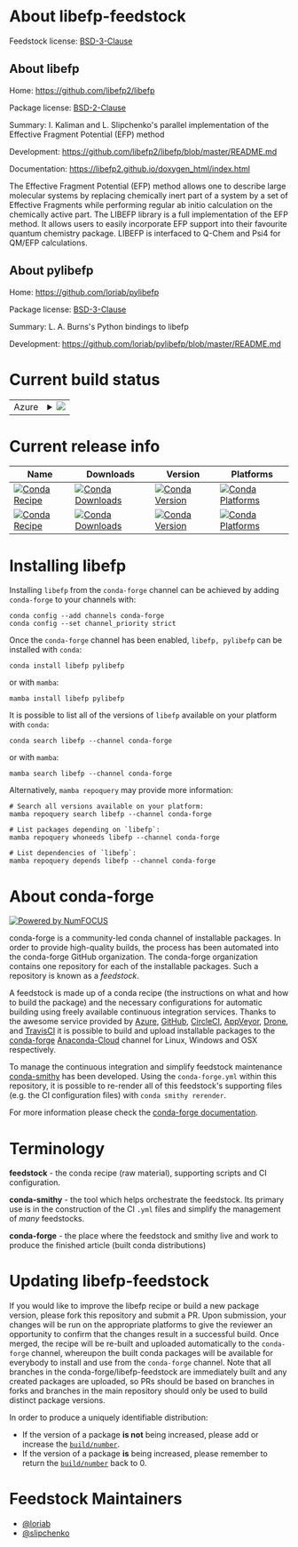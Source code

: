 About libefp-feedstock
======================

Feedstock license: [BSD-3-Clause](https://github.com/conda-forge/libefp-feedstock/blob/main/LICENSE.txt)

About libefp
------------

Home: https://github.com/libefp2/libefp

Package license: [BSD-2-Clause](https://opensource.org/licenses/BSD-2-Clause)

Summary: I. Kaliman and L. Slipchenko's parallel implementation of the Effective Fragment Potential (EFP) method

Development: https://github.com/libefp2/libefp/blob/master/README.md

Documentation: https://libefp2.github.io/doxygen_html/index.html

The Effective Fragment Potential (EFP) method allows one to describe large molecular systems by
replacing chemically inert part of a system by a set of Effective Fragments while performing
regular ab initio calculation on the chemically active part. The LIBEFP library is a full
implementation of the EFP method. It allows users to easily incorporate EFP support into their
favourite quantum chemistry package. LIBEFP is interfaced to Q-Chem and Psi4 for QM/EFP calculations.

About pylibefp
--------------

Home: https://github.com/loriab/pylibefp

Package license: [BSD-3-Clause](https://opensource.org/licenses/BSD-3-Clause)

Summary: L. A. Burns's Python bindings to libefp

Development: https://github.com/loriab/pylibefp/blob/master/README.md

Current build status
====================


<table>
    
  <tr>
    <td>Azure</td>
    <td>
      <details>
        <summary>
          <a href="https://dev.azure.com/conda-forge/feedstock-builds/_build/latest?definitionId=18951&branchName=main">
            <img src="https://dev.azure.com/conda-forge/feedstock-builds/_apis/build/status/libefp-feedstock?branchName=main">
          </a>
        </summary>
        <table>
          <thead><tr><th>Variant</th><th>Status</th></tr></thead>
          <tbody><tr>
              <td>linux_64_python3.10.____cpython</td>
              <td>
                <a href="https://dev.azure.com/conda-forge/feedstock-builds/_build/latest?definitionId=18951&branchName=main">
                  <img src="https://dev.azure.com/conda-forge/feedstock-builds/_apis/build/status/libefp-feedstock?branchName=main&jobName=linux&configuration=linux%20linux_64_python3.10.____cpython" alt="variant">
                </a>
              </td>
            </tr><tr>
              <td>linux_64_python3.11.____cpython</td>
              <td>
                <a href="https://dev.azure.com/conda-forge/feedstock-builds/_build/latest?definitionId=18951&branchName=main">
                  <img src="https://dev.azure.com/conda-forge/feedstock-builds/_apis/build/status/libefp-feedstock?branchName=main&jobName=linux&configuration=linux%20linux_64_python3.11.____cpython" alt="variant">
                </a>
              </td>
            </tr><tr>
              <td>linux_64_python3.8.____73_pypy</td>
              <td>
                <a href="https://dev.azure.com/conda-forge/feedstock-builds/_build/latest?definitionId=18951&branchName=main">
                  <img src="https://dev.azure.com/conda-forge/feedstock-builds/_apis/build/status/libefp-feedstock?branchName=main&jobName=linux&configuration=linux%20linux_64_python3.8.____73_pypy" alt="variant">
                </a>
              </td>
            </tr><tr>
              <td>linux_64_python3.8.____cpython</td>
              <td>
                <a href="https://dev.azure.com/conda-forge/feedstock-builds/_build/latest?definitionId=18951&branchName=main">
                  <img src="https://dev.azure.com/conda-forge/feedstock-builds/_apis/build/status/libefp-feedstock?branchName=main&jobName=linux&configuration=linux%20linux_64_python3.8.____cpython" alt="variant">
                </a>
              </td>
            </tr><tr>
              <td>linux_64_python3.9.____73_pypy</td>
              <td>
                <a href="https://dev.azure.com/conda-forge/feedstock-builds/_build/latest?definitionId=18951&branchName=main">
                  <img src="https://dev.azure.com/conda-forge/feedstock-builds/_apis/build/status/libefp-feedstock?branchName=main&jobName=linux&configuration=linux%20linux_64_python3.9.____73_pypy" alt="variant">
                </a>
              </td>
            </tr><tr>
              <td>linux_64_python3.9.____cpython</td>
              <td>
                <a href="https://dev.azure.com/conda-forge/feedstock-builds/_build/latest?definitionId=18951&branchName=main">
                  <img src="https://dev.azure.com/conda-forge/feedstock-builds/_apis/build/status/libefp-feedstock?branchName=main&jobName=linux&configuration=linux%20linux_64_python3.9.____cpython" alt="variant">
                </a>
              </td>
            </tr><tr>
              <td>osx_64_python3.10.____cpython</td>
              <td>
                <a href="https://dev.azure.com/conda-forge/feedstock-builds/_build/latest?definitionId=18951&branchName=main">
                  <img src="https://dev.azure.com/conda-forge/feedstock-builds/_apis/build/status/libefp-feedstock?branchName=main&jobName=osx&configuration=osx%20osx_64_python3.10.____cpython" alt="variant">
                </a>
              </td>
            </tr><tr>
              <td>osx_64_python3.11.____cpython</td>
              <td>
                <a href="https://dev.azure.com/conda-forge/feedstock-builds/_build/latest?definitionId=18951&branchName=main">
                  <img src="https://dev.azure.com/conda-forge/feedstock-builds/_apis/build/status/libefp-feedstock?branchName=main&jobName=osx&configuration=osx%20osx_64_python3.11.____cpython" alt="variant">
                </a>
              </td>
            </tr><tr>
              <td>osx_64_python3.8.____73_pypy</td>
              <td>
                <a href="https://dev.azure.com/conda-forge/feedstock-builds/_build/latest?definitionId=18951&branchName=main">
                  <img src="https://dev.azure.com/conda-forge/feedstock-builds/_apis/build/status/libefp-feedstock?branchName=main&jobName=osx&configuration=osx%20osx_64_python3.8.____73_pypy" alt="variant">
                </a>
              </td>
            </tr><tr>
              <td>osx_64_python3.8.____cpython</td>
              <td>
                <a href="https://dev.azure.com/conda-forge/feedstock-builds/_build/latest?definitionId=18951&branchName=main">
                  <img src="https://dev.azure.com/conda-forge/feedstock-builds/_apis/build/status/libefp-feedstock?branchName=main&jobName=osx&configuration=osx%20osx_64_python3.8.____cpython" alt="variant">
                </a>
              </td>
            </tr><tr>
              <td>osx_64_python3.9.____73_pypy</td>
              <td>
                <a href="https://dev.azure.com/conda-forge/feedstock-builds/_build/latest?definitionId=18951&branchName=main">
                  <img src="https://dev.azure.com/conda-forge/feedstock-builds/_apis/build/status/libefp-feedstock?branchName=main&jobName=osx&configuration=osx%20osx_64_python3.9.____73_pypy" alt="variant">
                </a>
              </td>
            </tr><tr>
              <td>osx_64_python3.9.____cpython</td>
              <td>
                <a href="https://dev.azure.com/conda-forge/feedstock-builds/_build/latest?definitionId=18951&branchName=main">
                  <img src="https://dev.azure.com/conda-forge/feedstock-builds/_apis/build/status/libefp-feedstock?branchName=main&jobName=osx&configuration=osx%20osx_64_python3.9.____cpython" alt="variant">
                </a>
              </td>
            </tr><tr>
              <td>osx_arm64_python3.10.____cpython</td>
              <td>
                <a href="https://dev.azure.com/conda-forge/feedstock-builds/_build/latest?definitionId=18951&branchName=main">
                  <img src="https://dev.azure.com/conda-forge/feedstock-builds/_apis/build/status/libefp-feedstock?branchName=main&jobName=osx&configuration=osx%20osx_arm64_python3.10.____cpython" alt="variant">
                </a>
              </td>
            </tr><tr>
              <td>osx_arm64_python3.11.____cpython</td>
              <td>
                <a href="https://dev.azure.com/conda-forge/feedstock-builds/_build/latest?definitionId=18951&branchName=main">
                  <img src="https://dev.azure.com/conda-forge/feedstock-builds/_apis/build/status/libefp-feedstock?branchName=main&jobName=osx&configuration=osx%20osx_arm64_python3.11.____cpython" alt="variant">
                </a>
              </td>
            </tr><tr>
              <td>osx_arm64_python3.8.____cpython</td>
              <td>
                <a href="https://dev.azure.com/conda-forge/feedstock-builds/_build/latest?definitionId=18951&branchName=main">
                  <img src="https://dev.azure.com/conda-forge/feedstock-builds/_apis/build/status/libefp-feedstock?branchName=main&jobName=osx&configuration=osx%20osx_arm64_python3.8.____cpython" alt="variant">
                </a>
              </td>
            </tr><tr>
              <td>osx_arm64_python3.9.____cpython</td>
              <td>
                <a href="https://dev.azure.com/conda-forge/feedstock-builds/_build/latest?definitionId=18951&branchName=main">
                  <img src="https://dev.azure.com/conda-forge/feedstock-builds/_apis/build/status/libefp-feedstock?branchName=main&jobName=osx&configuration=osx%20osx_arm64_python3.9.____cpython" alt="variant">
                </a>
              </td>
            </tr><tr>
              <td>win_64_python3.10.____cpython</td>
              <td>
                <a href="https://dev.azure.com/conda-forge/feedstock-builds/_build/latest?definitionId=18951&branchName=main">
                  <img src="https://dev.azure.com/conda-forge/feedstock-builds/_apis/build/status/libefp-feedstock?branchName=main&jobName=win&configuration=win%20win_64_python3.10.____cpython" alt="variant">
                </a>
              </td>
            </tr><tr>
              <td>win_64_python3.11.____cpython</td>
              <td>
                <a href="https://dev.azure.com/conda-forge/feedstock-builds/_build/latest?definitionId=18951&branchName=main">
                  <img src="https://dev.azure.com/conda-forge/feedstock-builds/_apis/build/status/libefp-feedstock?branchName=main&jobName=win&configuration=win%20win_64_python3.11.____cpython" alt="variant">
                </a>
              </td>
            </tr><tr>
              <td>win_64_python3.8.____73_pypy</td>
              <td>
                <a href="https://dev.azure.com/conda-forge/feedstock-builds/_build/latest?definitionId=18951&branchName=main">
                  <img src="https://dev.azure.com/conda-forge/feedstock-builds/_apis/build/status/libefp-feedstock?branchName=main&jobName=win&configuration=win%20win_64_python3.8.____73_pypy" alt="variant">
                </a>
              </td>
            </tr><tr>
              <td>win_64_python3.8.____cpython</td>
              <td>
                <a href="https://dev.azure.com/conda-forge/feedstock-builds/_build/latest?definitionId=18951&branchName=main">
                  <img src="https://dev.azure.com/conda-forge/feedstock-builds/_apis/build/status/libefp-feedstock?branchName=main&jobName=win&configuration=win%20win_64_python3.8.____cpython" alt="variant">
                </a>
              </td>
            </tr><tr>
              <td>win_64_python3.9.____73_pypy</td>
              <td>
                <a href="https://dev.azure.com/conda-forge/feedstock-builds/_build/latest?definitionId=18951&branchName=main">
                  <img src="https://dev.azure.com/conda-forge/feedstock-builds/_apis/build/status/libefp-feedstock?branchName=main&jobName=win&configuration=win%20win_64_python3.9.____73_pypy" alt="variant">
                </a>
              </td>
            </tr><tr>
              <td>win_64_python3.9.____cpython</td>
              <td>
                <a href="https://dev.azure.com/conda-forge/feedstock-builds/_build/latest?definitionId=18951&branchName=main">
                  <img src="https://dev.azure.com/conda-forge/feedstock-builds/_apis/build/status/libefp-feedstock?branchName=main&jobName=win&configuration=win%20win_64_python3.9.____cpython" alt="variant">
                </a>
              </td>
            </tr>
          </tbody>
        </table>
      </details>
    </td>
  </tr>
</table>

Current release info
====================

| Name | Downloads | Version | Platforms |
| --- | --- | --- | --- |
| [![Conda Recipe](https://img.shields.io/badge/recipe-libefp-green.svg)](https://anaconda.org/conda-forge/libefp) | [![Conda Downloads](https://img.shields.io/conda/dn/conda-forge/libefp.svg)](https://anaconda.org/conda-forge/libefp) | [![Conda Version](https://img.shields.io/conda/vn/conda-forge/libefp.svg)](https://anaconda.org/conda-forge/libefp) | [![Conda Platforms](https://img.shields.io/conda/pn/conda-forge/libefp.svg)](https://anaconda.org/conda-forge/libefp) |
| [![Conda Recipe](https://img.shields.io/badge/recipe-pylibefp-green.svg)](https://anaconda.org/conda-forge/pylibefp) | [![Conda Downloads](https://img.shields.io/conda/dn/conda-forge/pylibefp.svg)](https://anaconda.org/conda-forge/pylibefp) | [![Conda Version](https://img.shields.io/conda/vn/conda-forge/pylibefp.svg)](https://anaconda.org/conda-forge/pylibefp) | [![Conda Platforms](https://img.shields.io/conda/pn/conda-forge/pylibefp.svg)](https://anaconda.org/conda-forge/pylibefp) |

Installing libefp
=================

Installing `libefp` from the `conda-forge` channel can be achieved by adding `conda-forge` to your channels with:

```
conda config --add channels conda-forge
conda config --set channel_priority strict
```

Once the `conda-forge` channel has been enabled, `libefp, pylibefp` can be installed with `conda`:

```
conda install libefp pylibefp
```

or with `mamba`:

```
mamba install libefp pylibefp
```

It is possible to list all of the versions of `libefp` available on your platform with `conda`:

```
conda search libefp --channel conda-forge
```

or with `mamba`:

```
mamba search libefp --channel conda-forge
```

Alternatively, `mamba repoquery` may provide more information:

```
# Search all versions available on your platform:
mamba repoquery search libefp --channel conda-forge

# List packages depending on `libefp`:
mamba repoquery whoneeds libefp --channel conda-forge

# List dependencies of `libefp`:
mamba repoquery depends libefp --channel conda-forge
```


About conda-forge
=================

[![Powered by
NumFOCUS](https://img.shields.io/badge/powered%20by-NumFOCUS-orange.svg?style=flat&colorA=E1523D&colorB=007D8A)](https://numfocus.org)

conda-forge is a community-led conda channel of installable packages.
In order to provide high-quality builds, the process has been automated into the
conda-forge GitHub organization. The conda-forge organization contains one repository
for each of the installable packages. Such a repository is known as a *feedstock*.

A feedstock is made up of a conda recipe (the instructions on what and how to build
the package) and the necessary configurations for automatic building using freely
available continuous integration services. Thanks to the awesome service provided by
[Azure](https://azure.microsoft.com/en-us/services/devops/), [GitHub](https://github.com/),
[CircleCI](https://circleci.com/), [AppVeyor](https://www.appveyor.com/),
[Drone](https://cloud.drone.io/welcome), and [TravisCI](https://travis-ci.com/)
it is possible to build and upload installable packages to the
[conda-forge](https://anaconda.org/conda-forge) [Anaconda-Cloud](https://anaconda.org/)
channel for Linux, Windows and OSX respectively.

To manage the continuous integration and simplify feedstock maintenance
[conda-smithy](https://github.com/conda-forge/conda-smithy) has been developed.
Using the ``conda-forge.yml`` within this repository, it is possible to re-render all of
this feedstock's supporting files (e.g. the CI configuration files) with ``conda smithy rerender``.

For more information please check the [conda-forge documentation](https://conda-forge.org/docs/).

Terminology
===========

**feedstock** - the conda recipe (raw material), supporting scripts and CI configuration.

**conda-smithy** - the tool which helps orchestrate the feedstock.
                   Its primary use is in the construction of the CI ``.yml`` files
                   and simplify the management of *many* feedstocks.

**conda-forge** - the place where the feedstock and smithy live and work to
                  produce the finished article (built conda distributions)


Updating libefp-feedstock
=========================

If you would like to improve the libefp recipe or build a new
package version, please fork this repository and submit a PR. Upon submission,
your changes will be run on the appropriate platforms to give the reviewer an
opportunity to confirm that the changes result in a successful build. Once
merged, the recipe will be re-built and uploaded automatically to the
`conda-forge` channel, whereupon the built conda packages will be available for
everybody to install and use from the `conda-forge` channel.
Note that all branches in the conda-forge/libefp-feedstock are
immediately built and any created packages are uploaded, so PRs should be based
on branches in forks and branches in the main repository should only be used to
build distinct package versions.

In order to produce a uniquely identifiable distribution:
 * If the version of a package **is not** being increased, please add or increase
   the [``build/number``](https://docs.conda.io/projects/conda-build/en/latest/resources/define-metadata.html#build-number-and-string).
 * If the version of a package **is** being increased, please remember to return
   the [``build/number``](https://docs.conda.io/projects/conda-build/en/latest/resources/define-metadata.html#build-number-and-string)
   back to 0.

Feedstock Maintainers
=====================

* [@loriab](https://github.com/loriab/)
* [@slipchenko](https://github.com/slipchenko/)

